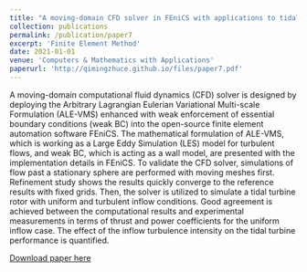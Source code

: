 ```yaml
---
title: "A moving-domain CFD solver in FEniCS with applications to tidal turbine simulations in turbulent flows"
collection: publications
permalink: /publication/paper7
excerpt: 'Finite Element Method'
date: 2021-01-01
venue: 'Computers & Mathematics with Applications'
paperurl: 'http://qimingzhuce.github.io/files/paper7.pdf'
---
```

A moving-domain computational fluid dynamics (CFD) solver is designed by deploying
the Arbitrary Lagrangian Eulerian Variational Multi-scale Formulation (ALE-VMS) enhanced
with weak enforcement of essential boundary conditions (weak BC) into the
open-source finite element automation software FEniCS. The mathematical formulation
of ALE-VMS, which is working as a Large Eddy Simulation (LES) model for turbulent
flows, and weak BC, which is acting as a wall model, are presented with the implementation
details in FEniCS. To validate the CFD solver, simulations of flow past a
stationary sphere are performed with moving meshes first. Refinement study shows the
results quickly converge to the reference results with fixed grids. Then, the solver is
utilized to simulate a tidal turbine rotor with uniform and turbulent inflow conditions.
Good agreement is achieved between the computational results and experimental
measurements in terms of thrust and power coefficients for the uniform inflow case. The
effect of the inflow turbulence intensity on the tidal turbine performance is quantified.

[Download paper here](http://qimingzhuce.github.io/files/paper7.pdf)
